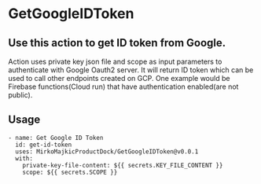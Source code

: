 # GetGoogleIDToken

## Use this action to get ID token from Google.

Action uses private key json file and scope as input parameters to authenticate with Google Oauth2 server.
It will return ID token which can be used to call other endpoints created on GCP. One example would be Firebase functions(Cloud run) that have authentication enabled(are not public).

## Usage

```
- name: Get Google ID Token
  id: get-id-token
  uses: MirkoMajkicProductDock/GetGoogleIDToken@v0.0.1
  with:
    private-key-file-content: ${{ secrets.KEY_FILE_CONTENT }}
    scope: ${{ secrets.SCOPE }}
```
